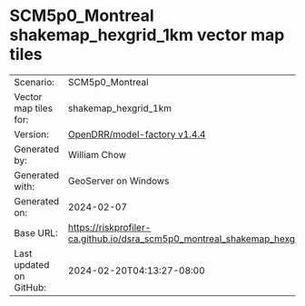 # SCM5p0_Montreal shakemap_hexgrid_1km vector map tiles

|    			|			|
| --------------------- | --------------------- |
| Scenario:		| SCM5p0_Montreal		|
| Vector map tiles for:	| shakemap_hexgrid_1km		|
| Version:		| [OpenDRR/model-factory v1.4.4](https://github.com/OpenDRR/model-factory/releases/tag/v1.4.4)	|
| Generated by:		| William Chow	|
| Generated with:	| GeoServer on Windows	|
| Generated on:		| 2024-02-07	|
| Base URL:		| <https://riskprofiler-ca.github.io/dsra_scm5p0_montreal_shakemap_hexgrid_1km/> |
| Last updated on GitHub: | 2024-02-20T04:13:27-08:00 |
